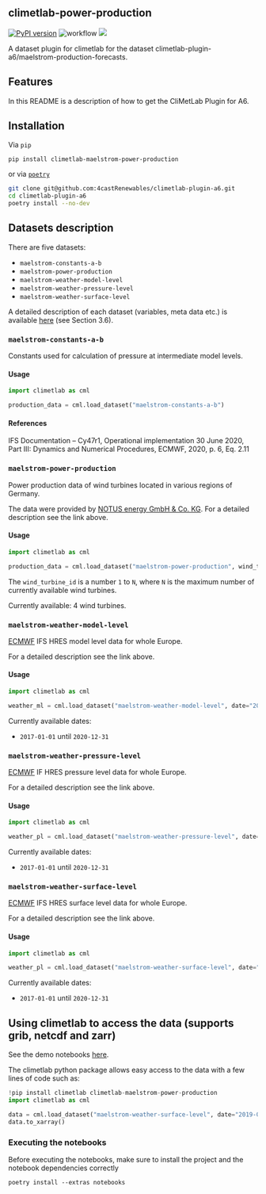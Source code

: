 ## climetlab-power-production
[![PyPI version](https://badge.fury.io/py/climetlab-maelstrom-power-production.svg)](https://badge.fury.io/py/climetlab-maelstrom-power-production)
![workflow](https://github.com/faemmi/climetlab-plugin-a6/actions/workflows/check-and-publish.yml/badge.svg)
[![](https://img.shields.io/badge/code%20style-black-000000.svg)](https://github.com/psf/black)

A dataset plugin for climetlab for the dataset climetlab-plugin-a6/maelstrom-production-forecasts.


Features
--------

In this README is a description of how to get the CliMetLab Plugin for A6.

## Installation

Via `pip`

```commandline
pip install climetlab-maelstrom-power-production
```

or via [`poetry`](https://python-poetry.org/)

```bash
git clone git@github.com:4castRenewables/climetlab-plugin-a6.git
cd climetlab-plugin-a6
poetry install --no-dev
```

## Datasets description

There are five datasets:

- `maelstrom-constants-a-b`
- `maelstrom-power-production`
- `maelstrom-weather-model-level`
- `maelstrom-weather-pressure-level`
- `maelstrom-weather-surface-level`

A detailed description of each dataset (variables, meta data etc.) is available [here](https://www.maelstrom-eurohpc.eu/content/docs/uploads/doc6.pdf) (see Section 3.6).

### `maelstrom-constants-a-b`
Constants used for calculation of pressure at intermediate model levels.

#### Usage

```Python
import climetlab as cml

production_data = cml.load_dataset("maelstrom-constants-a-b")
```

#### References
IFS Documentation – Cy47r1, Operational implementation 30 June 2020, Part III: Dynamics and Numerical Procedures, ECMWF, 2020, p. 6, Eq. 2.11

### `maelstrom-power-production`
Power production data of wind turbines located in various regions of Germany.

The data were provided by [NOTUS energy GmbH & Co. KG](https://www.notus.de).
For a detailed description see the link above.

#### Usage

```Python
import climetlab as cml

production_data = cml.load_dataset("maelstrom-power-production", wind_turbine_id=1)
```

The `wind_turbine_id` is a number `1` to `N`, where `N` is the maximum number of currently available wind turbines.

Currently available: 4 wind turbines.

### `maelstrom-weather-model-level`
[ECMWF](https://www.ecmwf.int) IFS HRES model level data for whole Europe.

For a detailed description see the link above.

#### Usage

```Python
import climetlab as cml

weather_ml = cml.load_dataset("maelstrom-weather-model-level", date="2019-01-01")
```

Currently available dates:
- `2017-01-01` until `2020-12-31`

### `maelstrom-weather-pressure-level`
[ECMWF](https://www.ecmwf.int) IF HRES pressure level data for whole Europe.

For a detailed description see the link above.

#### Usage

```Python
import climetlab as cml

weather_pl = cml.load_dataset("maelstrom-weather-pressure-level", date="2019-01-01")
```

Currently available dates:
- `2017-01-01` until `2020-12-31`

### `maelstrom-weather-surface-level`
[ECMWF](https://www.ecmwf.int) IFS HRES surface level data for whole Europe.

For a detailed description see the link above.

#### Usage

```Python
import climetlab as cml

weather_pl = cml.load_dataset("maelstrom-weather-surface-level", date="2019-01-01")
```

Currently available dates:
- `2017-01-01` until `2020-12-31`

## Using climetlab to access the data (supports grib, netcdf and zarr)

See the demo notebooks [here](https://github.com/faemmi/climetlab-plugin-a6/tree/main/notebooks).

The climetlab python package allows easy access to the data with a few lines of code such as:
```Python
!pip install climetlab climetlab-maelstrom-power-production
import climetlab as cml

data = cml.load_dataset("maelstrom-weather-surface-level", date="2019-01-01")
data.to_xarray()
```


### Executing the notebooks

Before executing the notebooks, make sure to install the project and the
notebook dependencies correctly
```commandline
poetry install --extras notebooks
```
